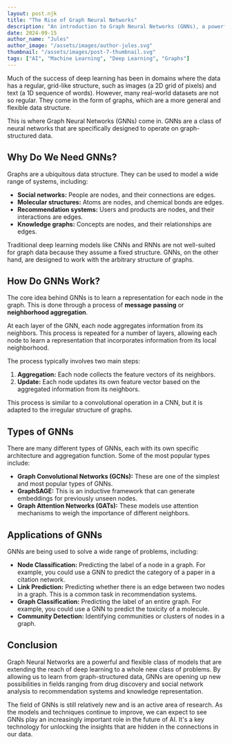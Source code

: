 ```yaml
---
layout: post.njk
title: "The Rise of Graph Neural Networks"
description: "An introduction to Graph Neural Networks (GNNs), a powerful class of models for learning from graph-structured data."
date: 2024-09-15
author_name: "Jules"
author_image: "/assets/images/author-jules.svg"
thumbnail: "/assets/images/post-7-thumbnail.svg"
tags: ["AI", "Machine Learning", "Deep Learning", "Graphs"]
---
```


Much of the success of deep learning has been in domains where the data has a regular, grid-like structure, such as images (a 2D grid of pixels) and text (a 1D sequence of words). However, many real-world datasets are not so regular. They come in the form of graphs, which are a more general and flexible data structure.

This is where Graph Neural Networks (GNNs) come in. GNNs are a class of neural networks that are specifically designed to operate on graph-structured data.

## Why Do We Need GNNs?

Graphs are a ubiquitous data structure. They can be used to model a wide range of systems, including:

*   **Social networks:** People are nodes, and their connections are edges.
*   **Molecular structures:** Atoms are nodes, and chemical bonds are edges.
*   **Recommendation systems:** Users and products are nodes, and their interactions are edges.
*   **Knowledge graphs:** Concepts are nodes, and their relationships are edges.

Traditional deep learning models like CNNs and RNNs are not well-suited for graph data because they assume a fixed structure. GNNs, on the other hand, are designed to work with the arbitrary structure of graphs.

## How Do GNNs Work?

The core idea behind GNNs is to learn a representation for each node in the graph. This is done through a process of **message passing** or **neighborhood aggregation**.

At each layer of the GNN, each node aggregates information from its neighbors. This process is repeated for a number of layers, allowing each node to learn a representation that incorporates information from its local neighborhood.

The process typically involves two main steps:

1.  **Aggregation:** Each node collects the feature vectors of its neighbors.
2.  **Update:** Each node updates its own feature vector based on the aggregated information from its neighbors.

This process is similar to a convolutional operation in a CNN, but it is adapted to the irregular structure of graphs.

## Types of GNNs

There are many different types of GNNs, each with its own specific architecture and aggregation function. Some of the most popular types include:

*   **Graph Convolutional Networks (GCNs):** These are one of the simplest and most popular types of GNNs.
*   **GraphSAGE:** This is an inductive framework that can generate embeddings for previously unseen nodes.
*   **Graph Attention Networks (GATs):** These models use attention mechanisms to weigh the importance of different neighbors.

## Applications of GNNs

GNNs are being used to solve a wide range of problems, including:

*   **Node Classification:** Predicting the label of a node in a graph. For example, you could use a GNN to predict the category of a paper in a citation network.
*   **Link Prediction:** Predicting whether there is an edge between two nodes in a graph. This is a common task in recommendation systems.
*   **Graph Classification:** Predicting the label of an entire graph. For example, you could use a GNN to predict the toxicity of a molecule.
*   **Community Detection:** Identifying communities or clusters of nodes in a graph.

## Conclusion

Graph Neural Networks are a powerful and flexible class of models that are extending the reach of deep learning to a whole new class of problems. By allowing us to learn from graph-structured data, GNNs are opening up new possibilities in fields ranging from drug discovery and social network analysis to recommendation systems and knowledge representation.

The field of GNNs is still relatively new and is an active area of research. As the models and techniques continue to improve, we can expect to see GNNs play an increasingly important role in the future of AI. It's a key technology for unlocking the insights that are hidden in the connections in our data.
